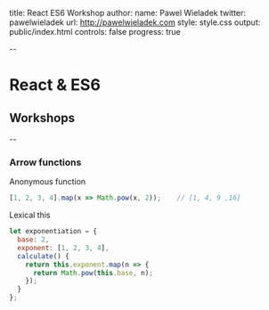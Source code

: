 title: React ES6 Workshop
author:
  name: Pawel Wieladek
  twitter: pawelwieladek
  url: http://pawelwieladek.com
style: style.css
output: public/index.html
controls: false
progress: true

--

# React & ES6
## Workshops

--

### Arrow functions

Anonymous function

```js
[1, 2, 3, 4].map(x => Math.pow(x, 2));    // [1, 4, 9 ,16]
```

Lexical this
```js
let exponentiation = {
  base: 2,
  exponent: [1, 2, 3, 4],
  calculate() {
    return this.exponent.map(n => {
      return Math.pow(this.base, n);
    });
  }
};
```
